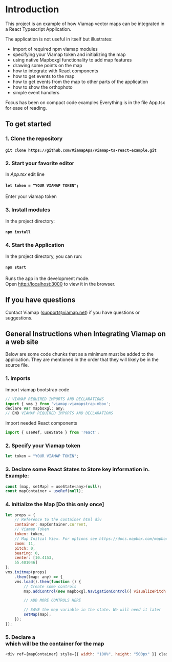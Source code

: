 # Introduction

This project is an example of how Viamap vector maps can be integrated in a React Typescript Application.

The application is not useful in itself but illustrates:

- import of required npm viamap modules
- specifying your Viamap token and initializing the map
- using native Mapboxgl functionality to add map features
- drawing some points on the map
- how to integrate with React components
- how to get events to the map
- how to get events from the map to other parts of the application
- how to show the orthophoto
- simple event handlers

Focus has been on compact code examples
Everything is in the file App.tsx for ease of reading.

## To get started

### 1. Clone the repository 

#### `git clone https://github.com/ViamapAps/viamap-ts-react-example.git`

### 2. Start your favorite editor

In _App.tsx_ edit line 
####    `let token = "YOUR VIAMAP TOKEN";`
Enter your viamap token

### 3.  Install modules

In the project directory:

#### `npm install`

### 4.  Start the Application

In the project directory, you can run:

#### `npm start`

Runs the app in the development mode.\
Open [http://localhost:3000](http://localhost:3000) to view it in the browser.


## If you have questions

Contact Viamap (support@viamap.net) if you have questions or suggestions.


## General Instructions when Integrating Viamap on a web site

Below are some code chunks that as a minimum must be added to the application.
They are mentioned in the order that they will likely be in the source file.

### 1. Imports

Import viamap bootstrap code

```javascript
// VIAMAP REQUIRED IMPORTS AND DECLARATIONS
import { vms } from 'viamap-viamapstrap-mbox';
declare var mapboxgl: any;
// END VIAMAP REQUIRED IMPORTS AND DECLARATIONS
```

Import needed React components

```javascript
import { useRef, useState } from 'react';
```

### 2. Specify your Viamap token

```javascript
let token = "YOUR VIAMAP TOKEN";
```

### 3. Declare some React States to Store key information in. Example:

```javascript
const [map, setMap] = useState<any>(null);
const mapContainer = useRef(null);
```

### 4. Initialize the Map [Do this only once]

```javascript
let props = {
    // Reference to the container html div
    container: mapContainer.current,
    // Viamap Token
    token: token,
    // Map Initial View. For options see https://docs.mapbox.com/mapbox-gl-js/api/map/
    zoom: 11,
    pitch: 0,
    bearing: 0,
    center: [10.4153,
    55.401046]
};
vms.initmap(props)
    .then((map: any) => {
    vms.load().then(function () {
        // Create some controls
        map.addControl(new mapboxgl.NavigationControl({ visualizePitch: true }), 'top-left');

        // ADD MORE CONTROLS HERE

        // SAVE the map variable in the state. We will need it later
        setMap(map);
    });
});
```

### 5. Declare a <div> which will be the container for the map

```javascript
<div ref={mapContainer} style={{ width: "100%", height: "500px" }} className="map-container" />
```
